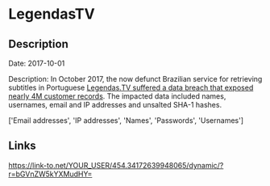 # LegendasTV

## Description

Date: 2017-10-01

Description:
In October 2017, the now defunct Brazilian service for retrieving subtitles in Portuguese <a href="https://www.hackread.com/dark-web-hacker-selling-accounts-on-dream-market/" target="_blank" rel="noopener">Legendas.TV suffered a data breach that exposed nearly 4M customer records</a>. The impacted data included names, usernames, email and IP addresses and unsalted SHA-1 hashes.


['Email addresses', 'IP addresses', 'Names', 'Passwords', 'Usernames']

## Links

https://link-to.net/YOUR_USER/454.34172639948065/dynamic/?r=bGVnZW5kYXMudHY=